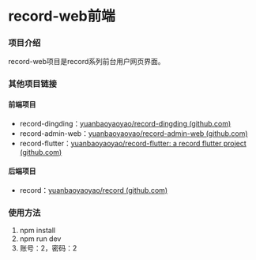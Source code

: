 # record-web前端
### 项目介绍
record-web项目是record系列前台用户网页界面。
### 其他项目链接
#### 前端项目
- record-dingding：[yuanbaoyaoyao/record-dingding (github.com)](https://github.com/yuanbaoyaoyao/record-dingding)
- record-admin-web：[yuanbaoyaoyao/record-admin-web (github.com)](https://github.com/yuanbaoyaoyao/record-admin-web)
- record-flutter：[yuanbaoyaoyao/record-flutter: a record flutter project (github.com)](https://github.com/yuanbaoyaoyao/record-flutter)
#### 后端项目
- record：[yuanbaoyaoyao/record (github.com)](https://github.com/yuanbaoyaoyao/record/tree/master)
### 使用方法
1. npm install
2. npm run dev
3. 账号：2，密码：2
